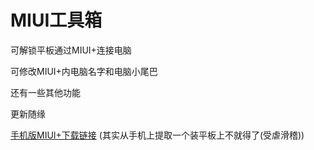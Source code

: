 # MIUI工具箱

可解锁平板通过MIUI+连接电脑

可修改MIUI+内电脑名字和电脑小尾巴

还有一些其他功能



更新随缘



[手机版MIUI+下载链接](https://github.com/CoolestEnoch/MIUI_Tools/releases/download/V1.6/MIUI%2B_phone_3.5.21.apk)
(其实从手机上提取一个装平板上不就得了(受虐滑稽))
